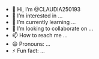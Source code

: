 - 👋 Hi, I’m @CLAUDIA250193
- 👀 I’m interested in ...
- 🌱 I’m currently learning ...
- 💞️ I’m looking to collaborate on ...
- 📫 How to reach me ...
- 😄 Pronouns: ...
- ⚡ Fun fact: ...

<!---

meu_projeto_ia/
├── app.py
├── modelo_sentimento_imdb.h5
├── requirements.txt
├── templates/
│   └── index.html



